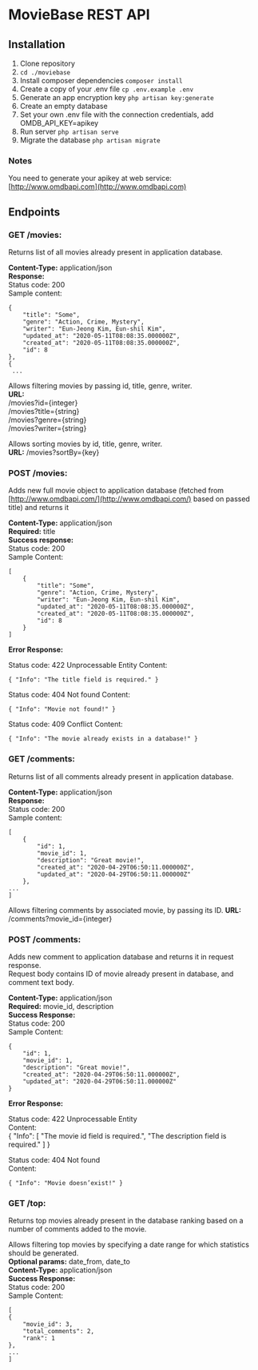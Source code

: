 # MovieBase REST API

## Installation

1. Clone repository
2. `cd ./moviebase`
3. Install composer dependencies `composer install`
4. Create a copy of your .env file `cp .env.example .env`
5. Generate an app encryption key `php artisan key:generate`
6. Create an empty database
7. Set your own .env file with the connection credentials, add OMDB_API_KEY=apikey
8. Run server `php artisan serve`
9. Migrate the database `php artisan migrate`

### Notes
You need to generate your apikey at web service: [http://www.omdbapi.com](http://www.omdbapi.com)

## Endpoints

### GET /movies:

Returns list of all movies already present in application database.  

**Content-Type:** application/json  
**Response:**  
Status code: 200  
Sample content:

	{
	    "title": "Some",
	    "genre": "Action, Crime, Mystery",
	    "writer": "Eun-Jeong Kim, Eun-shil Kim",
	    "updated_at": "2020-05-11T08:08:35.000000Z",
	    "created_at": "2020-05-11T08:08:35.000000Z",
	    "id": 8
	},
	{
	 ...

Allows filtering movies by passing id, title, genre, writer.  
**URL:**  
/movies?id={integer}  
/movies?title={string}  
/movies?genre={string}  
/movies?writer={string}  

Allows sorting movies by id, title, genre, writer.  
**URL:** /movies?sortBy={key}

### POST /movies:
Adds new full movie object to application database (fetched from [http://www.omdbapi.com/](http://www.omdbapi.com/) based on passed title) and returns it

**Content-Type:** application/json  
**Required:** title  
**Success response:**  
Status code: 200  
Sample Content:  

	[
		{
		    "title": "Some",
		    "genre": "Action, Crime, Mystery",
		    "writer": "Eun-Jeong Kim, Eun-shil Kim",
		    "updated_at": "2020-05-11T08:08:35.000000Z",
		    "created_at": "2020-05-11T08:08:35.000000Z",
		    "id": 8
		}
	]
**Error Response:**

Status code: 422 Unprocessable Entity
Content:  

	{ "Info": "The title field is required." }

Status code: 404 Not found
Content:  

	{ "Info": "Movie not found!" }

Status code: 409 Conflict
Content:  

	{ "Info": "The movie already exists in a database!" }

### GET /comments:

Returns list of all comments already present in application database.

**Content-Type:** application/json  
**Response:**  
Status code: 200  
Sample content:  

	[
	    {
	        "id": 1,
	        "movie_id": 1,
	        "description": "Great movie!",
	        "created_at": "2020-04-29T06:50:11.000000Z",
	        "updated_at": "2020-04-29T06:50:11.000000Z"
	    },
	...
	]


Allows filtering comments by associated movie, by passing its ID.
**URL:** /comments?movie_id={integer}

### POST /comments:

Adds new comment to application database and returns it in request response.  
Request body contains ID of movie already present in database, and comment text body.

**Content-Type:** application/json  
**Required:** movie_id, description  
**Success Response:**  
Status code: 200  
Sample Content: 

    {
        "id": 1,
        "movie_id": 1,
        "description": "Great movie!",
        "created_at": "2020-04-29T06:50:11.000000Z",
        "updated_at": "2020-04-29T06:50:11.000000Z"
    }

**Error Response:**  
    
Status code: 422 Unprocessable Entity  
Content:  
{
    "Info": [
        "The movie id field is required.",
        "The description field is required."
    ]
}


Status code: 404 Not found  
Content:  

	{ "Info": "Movie doesn’exist!" }  

### GET /top:
Returns top movies already present in the database ranking based on a number of comments added to the movie.  

Allows filtering top movies by specifying a date range for which statistics should be generated.  
**Optional params:** date_from, date_to  
**Content-Type:** application/json  
**Success Response:**  
Status code: 200  
Sample Content:  

	[
    {
        "movie_id": 3,
        "total_comments": 2,
        "rank": 1
    },
	...
	]